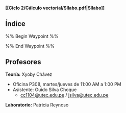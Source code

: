 **[[Ciclo 2/Cálculo vectorial/Sílabo.pdf|Sílabo]]**

## Índice

%% Begin Waypoint %%


%% End Waypoint %%

## Profesores

**Teoría:** Xyoby Chávez
- Oficina P308, martes/jueves de 11:00 AM a 1:00 PM
- Asistente: Guido Silva Choque
	- cc1104@utec.edu.pe / jsilva@utec.edu.pe

**Laboratorio:** Patricia Reynoso
